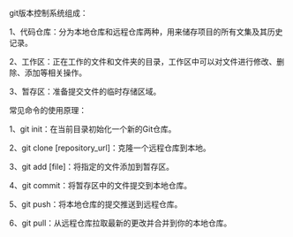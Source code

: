  git版本控制系统组成：

1、代码仓库：分为本地仓库和远程仓库两种，用来储存项目的所有文集及其历史记录。

2、工作区：正在工作的文件和文件夹的目录，工作区中可以对文件进行修改、删除、添加等相关操作。

3、暂存区：准备提交文件的临时存储区域。



常见命令的使用原理：

1、git init：在当前目录初始化一个新的Git仓库。

2、git clone [repository_url]：克隆一个远程仓库到本地。

3、git add [file]：将指定的文件添加到暂存区。

4、git commit：将暂存区中的文件提交到本地仓库。

5、git push：将本地仓库的提交推送到远程仓库。

6、git pull：从远程仓库拉取最新的更改并合并到你的本地仓库。